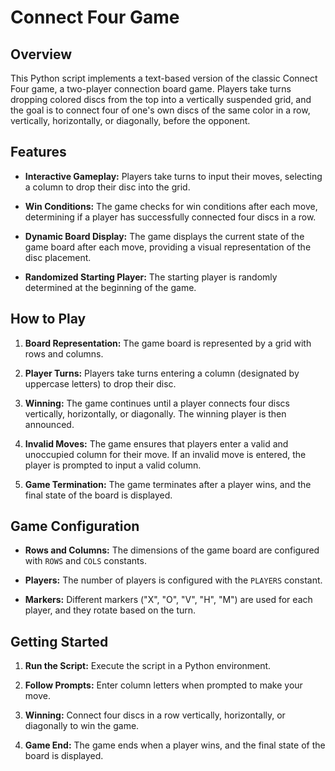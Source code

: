 # Connect Four Game

## Overview

This Python script implements a text-based version of the classic Connect Four game, a two-player connection board game. Players take turns dropping colored discs from the top into a vertically suspended grid, and the goal is to connect four of one's own discs of the same color in a row, vertically, horizontally, or diagonally, before the opponent.

## Features

- **Interactive Gameplay:** Players take turns to input their moves, selecting a column to drop their disc into the grid.

- **Win Conditions:** The game checks for win conditions after each move, determining if a player has successfully connected four discs in a row.

- **Dynamic Board Display:** The game displays the current state of the game board after each move, providing a visual representation of the disc placement.

- **Randomized Starting Player:** The starting player is randomly determined at the beginning of the game.

## How to Play

1. **Board Representation:** The game board is represented by a grid with rows and columns.

2. **Player Turns:** Players take turns entering a column (designated by uppercase letters) to drop their disc.

3. **Winning:** The game continues until a player connects four discs vertically, horizontally, or diagonally. The winning player is then announced.

4. **Invalid Moves:** The game ensures that players enter a valid and unoccupied column for their move. If an invalid move is entered, the player is prompted to input a valid column.

5. **Game Termination:** The game terminates after a player wins, and the final state of the board is displayed.

## Game Configuration

- **Rows and Columns:** The dimensions of the game board are configured with `ROWS` and `COLS` constants.

- **Players:** The number of players is configured with the `PLAYERS` constant.

- **Markers:** Different markers ("X", "O", "V", "H", "M") are used for each player, and they rotate based on the turn.

## Getting Started

1. **Run the Script:** Execute the script in a Python environment.

2. **Follow Prompts:** Enter column letters when prompted to make your move.

3. **Winning:** Connect four discs in a row vertically, horizontally, or diagonally to win the game.

4. **Game End:** The game ends when a player wins, and the final state of the board is displayed.
